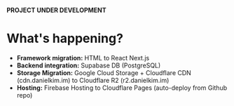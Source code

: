 **PROJECT UNDER DEVELOPMENT**

# What's happening?
- **Framework migration:** HTML to React Next.js
- **Backend integration:** Supabase DB (PostgreSQL)
- **Storage Migration:** Google Cloud Storage + Cloudflare CDN (cdn.danielkim.im) to Cloudflare R2 (r2.danielkim.im)
- **Hosting:** Firebase Hosting to Cloudflare Pages (auto-deploy from Github repo)